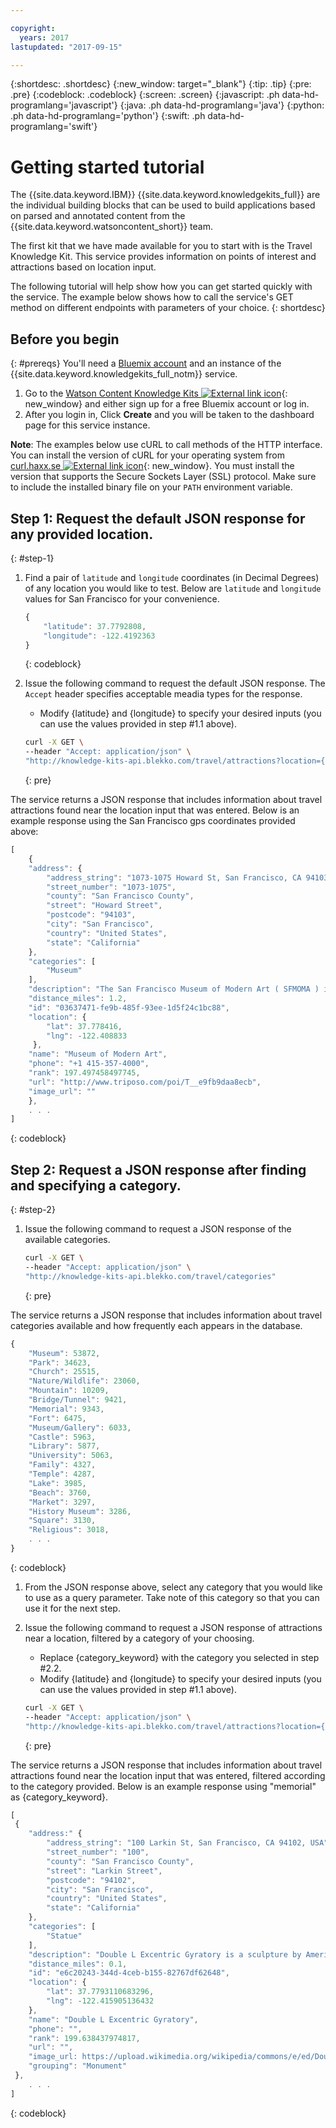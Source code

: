```yaml
---

copyright:
  years: 2017
lastupdated: "2017-09-15"

---
```


{:shortdesc: .shortdesc}
{:new_window: target="_blank"}
{:tip: .tip}
{:pre: .pre}
{:codeblock: .codeblock}
{:screen: .screen}
{:javascript: .ph data-hd-programlang='javascript'}
{:java: .ph data-hd-programlang='java'}
{:python: .ph data-hd-programlang='python'}
{:swift: .ph data-hd-programlang='swift'}

# Getting started tutorial
The {{site.data.keyword.IBM}} {{site.data.keyword.knowledgekits_full}} are the individual building blocks that can be used to build applications based on parsed and annotated content from the {{site.data.keyword.watsoncontent_short}} team.

The first kit that we have made available for you to start with is the Travel Knowledge Kit. This service provides information on points of interest and attractions based on location input. 

The following tutorial will help show how you can get started quickly with the service. The example below shows how to call the service's GET method on different endpoints with parameters of your choice.
{: shortdesc}


## Before you begin
{: #prereqs}
You'll need a [Bluemix account](https://console.ng.bluemix.net/registration/) and an instance of the {{site.data.keyword.knowledgekits_full_notm}} service.

1.  Go to the [Watson Content Knowledge Kits ![External link icon](../../icons/launch-glyph.svg "External link icon")](https://console.stage1.bluemix.net/catalog/services/watson-content-knowledge-kits){: new_window} and either sign up for a free Bluemix account or log in.
1.  After you login in, Click **Create** and you will be taken to the dashboard page for this service instance.


**Note**: The examples below use cURL to call methods of the HTTP interface. You can install the version of cURL for your operating system from [curl.haxx.se ![External link icon](../../icons/launch-glyph.svg "External link icon")](https://curl.haxx.se/){: new_window}. You must install the version that supports the Secure Sockets Layer (SSL) protocol. Make sure to include the installed binary file on your `PATH` environment variable.


## Step 1: Request the default JSON response for any provided location.
{: #step-1}

1. Find a pair of `latitude` and `longitude` coordinates (in Decimal Degrees) of any location you would like to test. Below are `latitude` and `longitude` values for San Francisco for your convenience. 

    ```javascript
    { 
        "latitude": 37.7792808,
        "longitude": -122.4192363
    }
    ```
    {: codeblock}

1. Issue the following command to request the default JSON response. The  `Accept` header specifies acceptable meadia types for the response.
    -   Modify {latitude} and {longitude} to specify your desired inputs (you can use the values provided in step #1.1 above).

    ```bash
    curl -X GET \
    --header "Accept: application/json" \
    "http://knowledge-kits-api.blekko.com/travel/attractions?location={latitude},{longitude}"
    ```
    {: pre}

The service returns a JSON response that includes information about travel attractions found near the location input that was entered. Below is an example response using the San Francisco gps coordinates provided above:

```javascript
[
    {
    "address": {
        "address_string": "1073-1075 Howard St, San Francisco, CA 94103, USA",
        "street_number": "1073-1075",
        "county": "San Francisco County",
        "street": "Howard Street",
        "postcode": "94103",
        "city": "San Francisco",
        "country": "United States",
        "state": "California"
    },
    "categories": [
        "Museum"
    ],
    "description": "The San Francisco Museum of Modern Art ( SFMOMA ) is a modern art museum in San Francisco, California established in 1935 under director Grace L. McCann Morley as the San Francisco Museum of Art , the first museum on the West Coast devoted solely to 20th-century art. A gift of 36 artworks from Albert M. Bender, including The Flower Carrier, 1935, by Diego Rivera, established the nucleus of the permanent collection. Bender, a trustee of the museum, proceeded to donate more than 1,100 objects to the museum and endow its first purchase fund before his death in 1941. For its first sixty years, the museum occupied the upper floors of the War Memorial Veterans Building in the Civic Center. Under director Henry T. Hopkins (1974–1986) the museum added \"Modern\" to its title in 1975, and established an international reputation. In 1995 the museum moved to its current location at 151 Third Street, adjacent to Yerba Buena Gardens in the SOMA district. The museum has in its collection important works by Andy Warhol, Jackson Pollock, Richard Diebenkorn, Clyfford Still, Henri Matisse, Paul Klee, Marcel Duchamp and Ansel Adams, among others. The cinema series Art in Cinema was started at SFMOMA in 1946 by filmmaker Frank Stauffacher. Annually, the museum hosts more than twenty exhibitions and over three hundred educational programs. Also in 2009, the museum gained a custodial relationship for the important contemporary art collection of Doris and Donald Fisher of The Gap.",
    "distance_miles": 1.2,
    "id": "03637471-fe9b-485f-93ee-1d5f24c1bc88",
    "location": {
        "lat": 37.778416,
        "lng": -122.408833
     },
    "name": "Museum of Modern Art",
    "phone": "+1 415-357-4000",
    "rank": 197.497458497745,
    "url": "http://www.triposo.com/poi/T__e9fb9daa8ecb",
    "image_url": ""
    },
    . . .
]
```
{: codeblock}

## Step 2: Request a JSON response after finding and specifying a category.
{: #step-2}

1. Issue the following command to request a JSON response of the available categories.

    ```bash
    curl -X GET \
    --header "Accept: application/json" \
    "http://knowledge-kits-api.blekko.com/travel/categories"
    ```
    {: pre}

The service returns a JSON response that includes information about travel categories available and how frequently each appears in the database.

```javascript
{
    "Museum": 53872,
    "Park": 34623,
    "Church": 25515,
    "Nature/Wildlife": 23060,
    "Mountain": 10209,
    "Bridge/Tunnel": 9421,
    "Memorial": 9343,
    "Fort": 6475,
    "Museum/Gallery": 6033,
    "Castle": 5963,
    "Library": 5877,
    "University": 5063,
    "Family": 4327,
    "Temple": 4287,
    "Lake": 3985,
    "Beach": 3760,
    "Market": 3297,
    "History Museum": 3286,
    "Square": 3130,
    "Religious": 3018,
    . . .
}
```
{: codeblock}

1. From the JSON response above, select any category that you would like to use as a query parameter. Take note of this category so that you can use it for the next step.

1. Issue the following command to request a JSON response of attractions near a location, filtered by a category of your choosing. 
    -   Replace {category_keyword} with the category you selected in step #2.2.
    -   Modify {latitude} and {longitude} to specify your desired inputs (you can use the values provided in step #1.1 above).

    ```bash
    curl -X GET \
    --header "Accept: application/json" \
    "http://knowledge-kits-api.blekko.com/travel/attractions?location={latitude},{longitude}&category_keyword={category_keyword"
    ```
    {: pre}

The service returns a JSON response that includes information about travel attractions found near the location input that was entered, filtered according to the category provided. Below is an example response using "memorial" as {category_keyword}.

```javascript
[
 {
    "address:" {
        "address_string": "100 Larkin St, San Francisco, CA 94102, USA",
        "street_number": "100",
        "county": "San Francisco County",
        "street": "Larkin Street",
        "postcode": "94102",
        "city": "San Francisco",
        "country": "United States",
        "state": "California"
    },
    "categories": [
        "Statue"
    ],
    "description": "Double L Excentric Gyratory is a sculpture by American artist George Rickey. There are three editions. One is installed at the intersection of Larking and Fulton streets, outside the Main Library, in San Francisco's Civic Center, in the U.S. state of California. Another is part of the Auckland Art Gallery's International Art Collection. This stainless steel sculpture, dated 1985, measures 7163 x 3543 mm and was gifted by the Edmiston Trust.",
    "distance_miles": 0.1,
    "id": "e6c20243-344d-4ceb-b155-82767df62648",
    "location": {
        "lat": 37.7793110683296,
        "lng": -122.415905136432
    },
    "name": "Double L Excentric Gyratory",
    "phone": "",
    "rank": 199.638437974817,
    "url": "",
    "image_url: https://upload.wikimedia.org/wikipedia/commons/e/ed/Double_L_Excentric_Gyratory_by_George_Rickey%2C_San_Francisco_%282013%29_-_1.JPG",
    "grouping": "Monument"
 },
    . . .
]
```
{: codeblock}

<!-- ## Next steps -->

<!-- -   Interact with the API in the [API explorer ![External link icon](../../icons/launch-glyph.svg "External link icon")](https://console.stage1.bluemix.net/apidocs/1461-watson-content-travel-knowledge-kit){: new_window}. -->